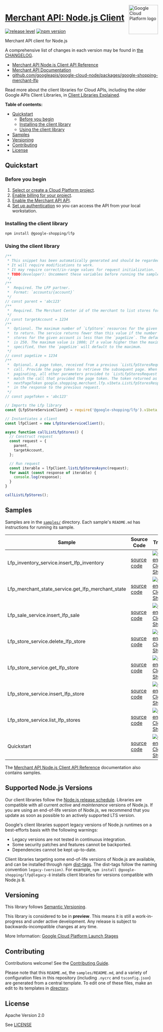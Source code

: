 [//]: # "This README.md file is auto-generated, all changes to this file will be lost."
[//]: # "To regenerate it, use `python -m synthtool`."
<img src="https://avatars2.githubusercontent.com/u/2810941?v=3&s=96" alt="Google Cloud Platform logo" title="Google Cloud Platform" align="right" height="96" width="96"/>

# [Merchant API: Node.js Client](https://github.com/googleapis/google-cloud-node/tree/main/packages/google-shopping-merchant-lfp)

[![release level](https://img.shields.io/badge/release%20level-preview-yellow.svg?style=flat)](https://cloud.google.com/terms/launch-stages)
[![npm version](https://img.shields.io/npm/v/@google-shopping/lfp.svg)](https://www.npmjs.org/package/@google-shopping/lfp)




Merchant API client for Node.js


A comprehensive list of changes in each version may be found in
[the CHANGELOG](https://github.com/googleapis/google-cloud-node/tree/main/packages/google-shopping-merchant-lfp/CHANGELOG.md).

* [Merchant API Node.js Client API Reference][client-docs]
* [Merchant API Documentation][product-docs]
* [github.com/googleapis/google-cloud-node/packages/google-shopping-merchant-lfp](https://github.com/googleapis/google-cloud-node/tree/main/packages/google-shopping-merchant-lfp)

Read more about the client libraries for Cloud APIs, including the older
Google APIs Client Libraries, in [Client Libraries Explained][explained].

[explained]: https://cloud.google.com/apis/docs/client-libraries-explained

**Table of contents:**


* [Quickstart](#quickstart)
  * [Before you begin](#before-you-begin)
  * [Installing the client library](#installing-the-client-library)
  * [Using the client library](#using-the-client-library)
* [Samples](#samples)
* [Versioning](#versioning)
* [Contributing](#contributing)
* [License](#license)

## Quickstart

### Before you begin

1.  [Select or create a Cloud Platform project][projects].
1.  [Enable billing for your project][billing].
1.  [Enable the Merchant API API][enable_api].
1.  [Set up authentication][auth] so you can access the
    API from your local workstation.

### Installing the client library

```bash
npm install @google-shopping/lfp
```


### Using the client library

```javascript
/**
 * This snippet has been automatically generated and should be regarded as a code template only.
 * It will require modifications to work.
 * It may require correct/in-range values for request initialization.
 * TODO(developer): Uncomment these variables before running the sample.
 */
/**
 *  Required. The LFP partner.
 *  Format: `accounts/{account}`
 */
// const parent = 'abc123'
/**
 *  Required. The Merchant Center id of the merchant to list stores for.
 */
// const targetAccount = 1234
/**
 *  Optional. The maximum number of `LfpStore` resources for the given account
 *  to return. The service returns fewer than this value if the number of
 *  stores for the given account is less than the `pageSize`. The default value
 *  is 250. The maximum value is 1000; If a value higher than the maximum is
 *  specified, then the `pageSize` will default to the maximum.
 */
// const pageSize = 1234
/**
 *  Optional. A page token, received from a previous `ListLfpStoresRequest`
 *  call. Provide the page token to retrieve the subsequent page. When
 *  paginating, all other parameters provided to `ListLfpStoresRequest` must
 *  match the call that provided the page token. The token returned as
 *  nextPageToken google.shopping.merchant.lfp.v1beta.ListLfpStoresResponse.next_page_token
 *  in the response to the previous request.
 */
// const pageToken = 'abc123'

// Imports the Lfp library
const {LfpStoreServiceClient} = require('@google-shopping/lfp').v1beta;

// Instantiates a client
const lfpClient = new LfpStoreServiceClient();

async function callListLfpStores() {
  // Construct request
  const request = {
    parent,
    targetAccount,
  };

  // Run request
  const iterable = lfpClient.listLfpStoresAsync(request);
  for await (const response of iterable) {
    console.log(response);
  }
}

callListLfpStores();

```



## Samples

Samples are in the [`samples/`](https://github.com/googleapis/google-cloud-node/tree/main/packages/google-shopping-merchant-lfp/samples) directory. Each sample's `README.md` has instructions for running its sample.

| Sample                      | Source Code                       | Try it |
| --------------------------- | --------------------------------- | ------ |
| Lfp_inventory_service.insert_lfp_inventory | [source code](https://github.com/googleapis/google-cloud-node/blob/main/packages/google-shopping-merchant-lfp/samples/generated/v1beta/lfp_inventory_service.insert_lfp_inventory.js) | [![Open in Cloud Shell][shell_img]](https://console.cloud.google.com/cloudshell/open?git_repo=https://github.com/googleapis/google-cloud-node&page=editor&open_in_editor=packages/google-shopping-merchant-lfp/samples/generated/v1beta/lfp_inventory_service.insert_lfp_inventory.js,packages/google-shopping-merchant-lfp/samples/README.md) |
| Lfp_merchant_state_service.get_lfp_merchant_state | [source code](https://github.com/googleapis/google-cloud-node/blob/main/packages/google-shopping-merchant-lfp/samples/generated/v1beta/lfp_merchant_state_service.get_lfp_merchant_state.js) | [![Open in Cloud Shell][shell_img]](https://console.cloud.google.com/cloudshell/open?git_repo=https://github.com/googleapis/google-cloud-node&page=editor&open_in_editor=packages/google-shopping-merchant-lfp/samples/generated/v1beta/lfp_merchant_state_service.get_lfp_merchant_state.js,packages/google-shopping-merchant-lfp/samples/README.md) |
| Lfp_sale_service.insert_lfp_sale | [source code](https://github.com/googleapis/google-cloud-node/blob/main/packages/google-shopping-merchant-lfp/samples/generated/v1beta/lfp_sale_service.insert_lfp_sale.js) | [![Open in Cloud Shell][shell_img]](https://console.cloud.google.com/cloudshell/open?git_repo=https://github.com/googleapis/google-cloud-node&page=editor&open_in_editor=packages/google-shopping-merchant-lfp/samples/generated/v1beta/lfp_sale_service.insert_lfp_sale.js,packages/google-shopping-merchant-lfp/samples/README.md) |
| Lfp_store_service.delete_lfp_store | [source code](https://github.com/googleapis/google-cloud-node/blob/main/packages/google-shopping-merchant-lfp/samples/generated/v1beta/lfp_store_service.delete_lfp_store.js) | [![Open in Cloud Shell][shell_img]](https://console.cloud.google.com/cloudshell/open?git_repo=https://github.com/googleapis/google-cloud-node&page=editor&open_in_editor=packages/google-shopping-merchant-lfp/samples/generated/v1beta/lfp_store_service.delete_lfp_store.js,packages/google-shopping-merchant-lfp/samples/README.md) |
| Lfp_store_service.get_lfp_store | [source code](https://github.com/googleapis/google-cloud-node/blob/main/packages/google-shopping-merchant-lfp/samples/generated/v1beta/lfp_store_service.get_lfp_store.js) | [![Open in Cloud Shell][shell_img]](https://console.cloud.google.com/cloudshell/open?git_repo=https://github.com/googleapis/google-cloud-node&page=editor&open_in_editor=packages/google-shopping-merchant-lfp/samples/generated/v1beta/lfp_store_service.get_lfp_store.js,packages/google-shopping-merchant-lfp/samples/README.md) |
| Lfp_store_service.insert_lfp_store | [source code](https://github.com/googleapis/google-cloud-node/blob/main/packages/google-shopping-merchant-lfp/samples/generated/v1beta/lfp_store_service.insert_lfp_store.js) | [![Open in Cloud Shell][shell_img]](https://console.cloud.google.com/cloudshell/open?git_repo=https://github.com/googleapis/google-cloud-node&page=editor&open_in_editor=packages/google-shopping-merchant-lfp/samples/generated/v1beta/lfp_store_service.insert_lfp_store.js,packages/google-shopping-merchant-lfp/samples/README.md) |
| Lfp_store_service.list_lfp_stores | [source code](https://github.com/googleapis/google-cloud-node/blob/main/packages/google-shopping-merchant-lfp/samples/generated/v1beta/lfp_store_service.list_lfp_stores.js) | [![Open in Cloud Shell][shell_img]](https://console.cloud.google.com/cloudshell/open?git_repo=https://github.com/googleapis/google-cloud-node&page=editor&open_in_editor=packages/google-shopping-merchant-lfp/samples/generated/v1beta/lfp_store_service.list_lfp_stores.js,packages/google-shopping-merchant-lfp/samples/README.md) |
| Quickstart | [source code](https://github.com/googleapis/google-cloud-node/blob/main/packages/google-shopping-merchant-lfp/samples/quickstart.js) | [![Open in Cloud Shell][shell_img]](https://console.cloud.google.com/cloudshell/open?git_repo=https://github.com/googleapis/google-cloud-node&page=editor&open_in_editor=packages/google-shopping-merchant-lfp/samples/quickstart.js,packages/google-shopping-merchant-lfp/samples/README.md) |



The [Merchant API Node.js Client API Reference][client-docs] documentation
also contains samples.

## Supported Node.js Versions

Our client libraries follow the [Node.js release schedule](https://github.com/nodejs/release#release-schedule).
Libraries are compatible with all current _active_ and _maintenance_ versions of
Node.js.
If you are using an end-of-life version of Node.js, we recommend that you update
as soon as possible to an actively supported LTS version.

Google's client libraries support legacy versions of Node.js runtimes on a
best-efforts basis with the following warnings:

* Legacy versions are not tested in continuous integration.
* Some security patches and features cannot be backported.
* Dependencies cannot be kept up-to-date.

Client libraries targeting some end-of-life versions of Node.js are available, and
can be installed through npm [dist-tags](https://docs.npmjs.com/cli/dist-tag).
The dist-tags follow the naming convention `legacy-(version)`.
For example, `npm install @google-shopping/lfp@legacy-8` installs client libraries
for versions compatible with Node.js 8.

## Versioning

This library follows [Semantic Versioning](http://semver.org/).







This library is considered to be in **preview**. This means it is still a
work-in-progress and under active development. Any release is subject to
backwards-incompatible changes at any time.


More Information: [Google Cloud Platform Launch Stages][launch_stages]

[launch_stages]: https://cloud.google.com/terms/launch-stages

## Contributing

Contributions welcome! See the [Contributing Guide](https://github.com/googleapis/google-cloud-node/blob/main/CONTRIBUTING.md).

Please note that this `README.md`, the `samples/README.md`,
and a variety of configuration files in this repository (including `.nycrc` and `tsconfig.json`)
are generated from a central template. To edit one of these files, make an edit
to its templates in
[directory](https://github.com/googleapis/synthtool).

## License

Apache Version 2.0

See [LICENSE](https://github.com/googleapis/google-cloud-node/blob/main/LICENSE)

[client-docs]: https://cloud.google.com/nodejs/docs/reference/merchantapi/latest
[product-docs]: https://developers.google.com/merchant/api
[shell_img]: https://gstatic.com/cloudssh/images/open-btn.png
[projects]: https://console.cloud.google.com/project
[billing]: https://support.google.com/cloud/answer/6293499#enable-billing
[enable_api]: https://console.cloud.google.com/flows/enableapi?apiid=merchantapi.googleapis.com
[auth]: https://cloud.google.com/docs/authentication/external/set-up-adc-local
